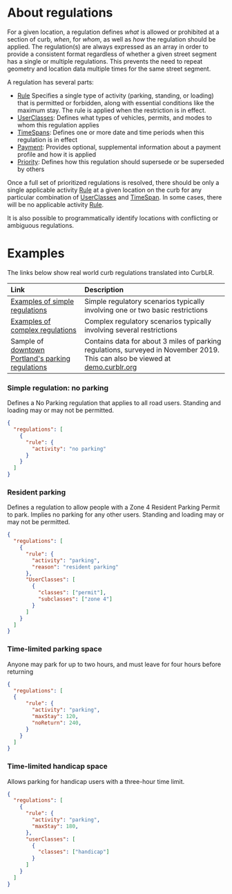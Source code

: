 # About regulations
For a given location, a regulation defines _what_ is allowed or prohibited at a section of curb, _when_, for _whom_, as well as _how_ the regulation should be applied. The regulation(s) are always expressed as an array in order to provide a consistent format regardless of whether a given street segment has a single or multiple regulations. This prevents the need to repeat geometry and location data multiple times for the same street segment.

A regulation has several parts:
* [Rule](Rule.md) Specifies a single type of activity (parking, standing, or loading) that is permitted or forbidden, along with essential conditions like the maximum stay. The rule is applied when the restriction is in effect.
* [UserClasses](UserClasses.md): Defines what types of vehicles, permits, and modes to whom this regulation applies
* [TimeSpans](TimeSpans.md): Defines one or more date and time periods when this regulation is in effect
* [Payment](Payment.md): Provides optional, supplemental information about a payment profile and how it is applied
* [Priority](Priority.md): Defines how this regulation should supersede or be superseded by others

Once a full set of prioritized regulations is resolved, there should be only a single applicable activity [Rule](Rule.md) at a given location on the curb for any particular combination of [UserClasses](UserClasses.md) and [TimeSpan](TimeSpans.md). In some cases, there will be no applicable activity [Rule](Rule.md).

It is also possible to programmatically identify locations with conflicting or ambiguous regulations.


# Examples

The links below show real world curb regulations translated into CurbLR.

| Link | Description |
| :---- | :---- |
| [Examples of simple regulations](examples/simple_examples.md) | Simple regulatory scenarios typically involving one or two basic restrictions  |
| [Examples of complex regulations](examples/complex_examples.md) | Complex regulatory scenarios typically involving several restrictions  |
| Sample of [downtown Portland's parking regulations](/conversions/Portland/portland_2020-02-20.curblr.json) | Contains data for about 3 miles of parking regulations, surveyed in November 2019. This can also be viewed at [demo.curblr.org](https://demo.curblr.org)


### Simple regulation: no parking
Defines a No Parking regulation that applies to all road users. Standing and loading may or may not be permitted.
```json
{
  "regulations": [
    {
      "rule": {
        "activity": "no parking"
      }
    }  
  ]
}
```

### Resident parking
Defines a regulation to allow people with a Zone 4 Resident Parking Permit to park. Implies no parking for any other users. Standing and loading may or may not be permitted.
```json
{
  "regulations": [
    {
      "rule": {
        "activity": "parking",
        "reason": "resident parking"
      },
      "UserClasses": [
        {
          "classes": ["permit"],
          "subclasses": ["zone 4"]
        }
      ]
    }
  ]  
}
```

### Time-limited parking space
Anyone may park for up to two hours, and must leave for four hours before returning
```json
{
  "regulations": [
  {
      "rule": {
        "activity": "parking",
        "maxStay": 120,
        "noReturn": 240,
      }
    }
  ]
}
```

### Time-limited handicap space
Allows parking for handicap users with a three-hour time limit.
```json
{
  "regulations": [
    {
      "rule": {
        "activity": "parking",
        "maxStay": 180,
      },
      "userClasses": [
        {
          "classes": ["handicap"]
        }
      ]
    }  
  ]
}
```

